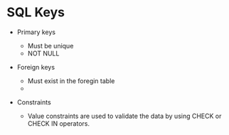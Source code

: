 # SQL Keys

- Primary keys

  - Must be unique
  - NOT NULL

- Foreign keys
  - Must exist in the foregin table
  -
- Constraints
  - Value constraints are used to validate the data by using CHECK or CHECK IN operators.